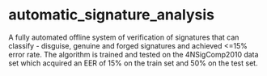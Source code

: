 # automatic_signature_analysis
A fully automated offline system of verification of signatures that can classify - disguise, genuine and forged signatures and achieved <=15% error rate. The algorithm is trained and tested on the 4NSigComp2010 data set which acquired an EER of 15% on the train set and 50% on the test set.
